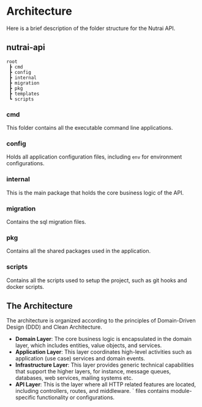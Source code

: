 # Architecture
Here is a brief description of the folder structure for the Nutrai API.

## nutrai-api
```
root
 ┣ cmd
 ┣ config
 ┣ internal
 ┣ migration
 ┣ pkg
 ┣ templates
 ┗ scripts
```

### cmd
This folder contains all the executable command line applications.
  
### config
Holds all application configuration files, including `env` for environment configurations.

### internal
This is the main package that holds the core business logic of the API.
  
### migration
Contains the sql migration files.

### pkg
Contains all the shared packages used in the application.

### scripts
Contains all the scripts used to setup the project, such as git hooks and docker scripts.

## The Architecture
The architecture is organized according to the principles of Domain-Driven Design (DDD) and Clean Architecture.
- **Domain Layer**: The core business logic is encapsulated in the domain layer, which includes entities, value objects, and services.
- **Application Layer**: This layer coordinates high-level activities such as application (use case) services and domain events.
- **Infrastructure Layer**: This layer provides generic technical capabilities that support the higher layers, for instance, message queues, databases, web services, mailing systems etc.
- **API Layer**: This is the layer where all HTTP related features are located, including controllers, routes, and middleware.
` files contains module-specific functionality or configurations.